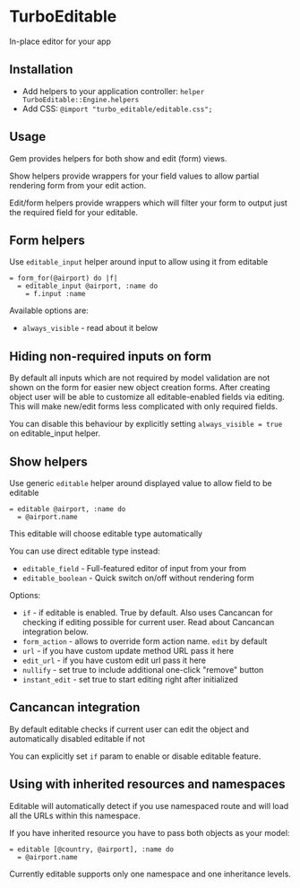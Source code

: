 # TurboEditable

In-place editor for your app

## Installation

* Add helpers to your application controller: ```helper TurboEditable::Engine.helpers```
* Add CSS: ```@import "turbo_editable/editable.css";```

## Usage

Gem provides helpers for both show and edit (form) views. 

Show helpers provide wrappers for your field values to allow partial rendering form from your edit action.

Edit/form helpers provide wrappers which will filter your form to output just the required field for your editable.

## Form helpers

Use ```editable_input``` helper around input to allow using it from editable

    = form_for(@airport) do |f|
      = editable_input @airport, :name do
        = f.input :name

Available options are:

* ```always_visible``` - read about it below

## Hiding non-required inputs on form

By default all inputs which are not required by model validation are not shown on the form for easier new object creation forms. After creating object user will be able to customize all editable-enabled fields via editing. This will make new/edit forms less complicated with only required fields.

You can disable this behaviour by explicitly setting ```always_visible = true``` on editable_input helper.

## Show helpers

Use generic ```editable``` helper around displayed value to allow field to be editable

    = editable @airport, :name do
      = @airport.name

This editable will choose editable type automatically

You can use direct editable type instead:

* ```editable_field``` - Full-featured editor of input from your from
* ```editable_boolean``` - Quick switch on/off without rendering form

Options:

* ```if``` - if editable is enabled. True by default. Also uses Cancancan for checking if editing possible for current user. Read about Cancancan integration below.
* ```form_action``` - allows to override form action name. ```edit``` by default
* ```url``` - if you have custom update method URL pass it here
* ```edit_url``` - if you have custom edit url pass it here
* ```nullify``` - set true to include additional one-click "remove" button
* ```instant_edit``` - set true to start editing right after initialized

## Cancancan integration

By default editable checks if current user can edit the object and automatically disabled editable if not

You can explicitly set ```if``` param to enable or disable editable feature.

## Using with inherited resources and namespaces

Editable will automatically detect if you use namespaced route and will load all the URLs within this namespace. 

If you have inherited resource you have to pass both objects as your model: 

    = editable [@country, @airport], :name do
      = @airport.name

Currently editable supports only one namespace and one inheritance levels.